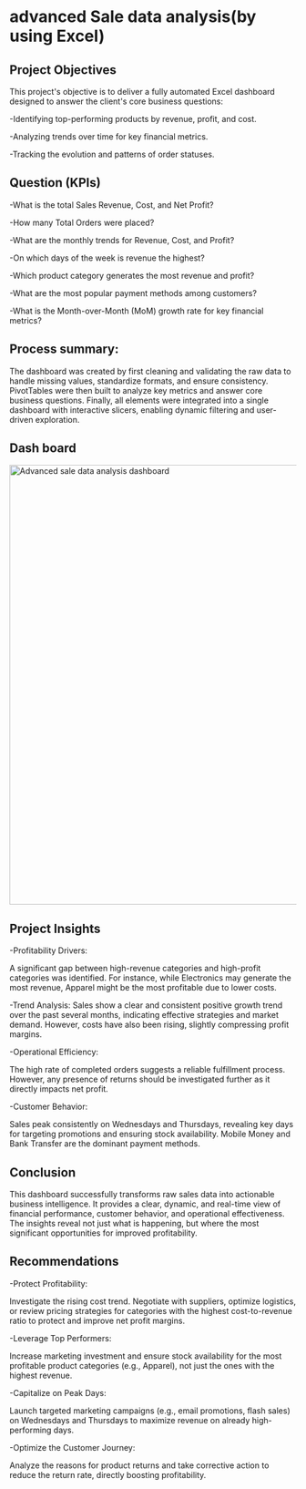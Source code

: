 # advanced Sale data analysis(by using Excel)
## Project Objectives

This project's objective is to deliver a fully automated Excel dashboard designed to answer the client's core business questions:

-Identifying top-performing products by revenue, profit, and cost.

-Analyzing trends over time for key financial metrics.

-Tracking the evolution and patterns of order statuses.

 ## Question (KPIs) 
-What is the total Sales Revenue, Cost, and Net Profit?

-How many Total Orders were placed?

-What are the monthly trends for Revenue, Cost, and Profit?

-On which days of the week is revenue the highest?

-Which product category generates the most revenue and profit?

-What are the most popular payment methods among customers?

-What is the Month-over-Month (MoM) growth rate for key financial metrics?

## Process summary:
The dashboard was created by first cleaning and validating the raw data to handle missing values, standardize formats, and ensure consistency. PivotTables were then built to analyze key metrics and answer core business questions. Finally, all elements were integrated into a single dashboard with interactive slicers, enabling dynamic filtering and user-driven exploration.

## Dash board

<img width="1662" height="772" alt="Advanced sale data analysis dashboard" src="https://github.com/user-attachments/assets/0f55517a-e7d8-47e4-82b8-a71e1c8b32b9" />


## Project Insights

-Profitability Drivers:

A significant gap between high-revenue categories and high-profit categories was identified. For instance, while Electronics may generate the most revenue, Apparel might be the most profitable due to lower costs.

-Trend Analysis:
Sales show a clear and consistent positive growth trend over the past several months, indicating effective strategies and market demand. However, costs have also been rising, slightly compressing profit margins.

-Operational Efficiency: 

The high rate of completed orders suggests a reliable fulfillment process. However, any presence of returns should be investigated further as it directly impacts net profit.

-Customer Behavior:

Sales peak consistently on Wednesdays and Thursdays, revealing key days for targeting promotions and ensuring stock availability. Mobile Money and Bank Transfer are the dominant payment methods.

## Conclusion

This dashboard successfully transforms raw sales data into actionable business intelligence. It provides a clear, dynamic, and real-time view of financial performance, customer behavior, and operational effectiveness. The insights reveal not just what is happening, but where the most significant opportunities for improved profitability.

## Recommendations

-Protect Profitability: 

Investigate the rising cost trend. Negotiate with suppliers, optimize logistics, or review pricing strategies for categories with the highest cost-to-revenue ratio to protect and improve net profit margins.

-Leverage Top Performers:

Increase marketing investment and ensure stock availability for the most profitable product categories (e.g., Apparel), not just the ones with the highest revenue.

-Capitalize on Peak Days: 

Launch targeted marketing campaigns (e.g., email promotions, flash sales) on Wednesdays and Thursdays to maximize revenue on already high-performing days.

-Optimize the Customer Journey: 

Analyze the reasons for product returns and take corrective action to reduce the return rate, directly boosting profitability.
 
